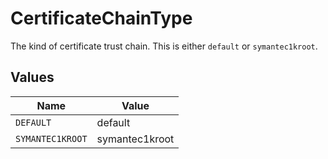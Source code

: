 # CertificateChainType

The kind of certificate trust chain. This is either `default` or `symantec1kroot`.


## Values

| Name             | Value            |
| ---------------- | ---------------- |
| `DEFAULT`        | default          |
| `SYMANTEC1KROOT` | symantec1kroot   |
